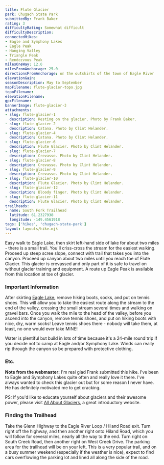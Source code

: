```yaml
---
title: Flute Glacier
park: Chugach State Park
submittedBy: Frank Baker
rating: 3
difficultyRating: Somewhat difficult
difficultyDescription: 
connectedHikes:
- Eagle and Symphony Lakes
- Eagle Peak
- Hanging Valley
- Triangle Peak
- Rendezvous Peak
milesOneWay: 12.0
milesFromAnchorage: 25.0
directionsFromAnchorage: on the outskirts of the town of Eagle River
elevationGain: 
seasonDescription: May to September
mapFilename: flute-glacier-topo.jpg
topoFilename: 
elevationFilename: 
gpxFilename: 
bannerImage: flute-glacier-3
attachments:
- slug: flute-glacier-1
  description: Resting on the glacier. Photo by Frank Baker.
- slug: flute-glacier-2
  description: Catana. Photo by Clint Helander.
- slug: flute-glacier-4
  description: Catana. Photo by Clint Helander.
- slug: flute-glacier-6
  description: Flute Glacier. Photo by Clint Helander.
- slug: flute-glacier-7
  description: Crevasse. Photo by Clint Helander.
- slug: flute-glacier-8
  description: Crevasse. Photo by Clint Helander.
- slug: flute-glacier-9
  description: Crevasse. Photo by Clint Helander.
- slug: flute-glacier-10
  description: Flute Glacier. Photo by Clint Helander.
- slug: flute-glacier-12
  description: Bloody finger. Photo by Clint Helander.
- slug: flute-glacier-11
  description: Flute Glacier. Photo by Clint Helander.
trailheads:
- name: South Fork Trailhead
  latitude: 61.2327938
  longitude: -149.4561918
tags: ['hikes', 'chugach-state-park']
layout: layouts/hike.njk
---
```

Easy walk to Eagle Lake, then skirt left-hand side of lake for about two miles - there is a small trail. You'll criss-cross the stream for the easiest walking. Proceed up steep scree slope, connect with trail that takes you into the canyon. Proceed up canyon about two miles until you reach toe of Flute Glacier. This glacier is crevassed and only part of it is safe to travel on without glacier training and equipment. A route up Eagle Peak is available from this location at toe of glacier.

### Important Information

After skirting [Eagle Lake](/hikes/eagle-and-symphony-lakes/ "Eagle and Symphony Lakes"), remove hiking boots, socks, and put on tennis shoes. This will allow you to take the easiest route along the stream to the end of the valley, crossing the small stream several times and walking on gravel bars. Once you walk the mile to the head of the valley, before you ascend into the canyon, remove tennis shoes, and put on hiking boots with nice, dry, warm socks! Leave tennis shoes there - nobody will take them, at least, no one would ever take MINE!

Water is plentiful but build in lots of time because it's a 24-mile round trip if you decide not to camp at Eagle and/or Symphony Lake. Winds can really rip through the canyon so be prepared with protective clothing.

### Etc.

**Note from the webmaster:** I'm real glad Frank submitted this hike. I've been to Eagle and Symphony Lakes quite often and really love it there. I've always wanted to check this glacier out but for some reason I never have. He has definitely motivated me to get cracking.

PS: If you'd like to educate yourself about glaciers and their awesome power, please visit [All About Glaciers](http://nsidc.org/glaciers/), a great introductory website.

### Finding the Trailhead

Take the Glenn Highway to the Eagle River Loop / Hiland Road exit. Turn right off the highway, and then another right onto Hiland Road, which you will follow for several miles, nearly all the way to the end. Turn right on South Creek Road, then another right on West Creek Drive. The parking area for the trailhead will be on your left. This is a very popular trail, and on a busy summer weekend (especially if the weather is nice), expect to find cars overflowing the parking lot and lined all along the side of the road.